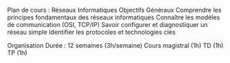 Plan de cours : Réseaux Informatiques
Objectifs Généraux
Comprendre les principes fondamentaux des réseaux informatiques
Connaître les modèles de communication (OSI, TCP/IP)
Savoir configurer et diagnostiquer un réseau simple
Identifier les protocoles et technologies clés


Organisation
Durée : 12 semaines (3h/semaine)
Cours magistral (1h)
TD (1h)
TP (1h)